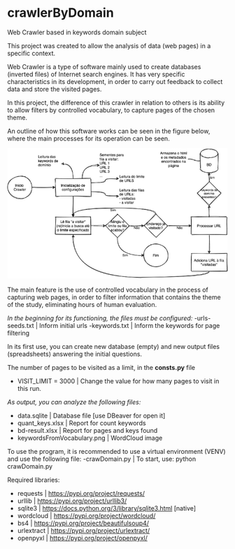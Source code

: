 # crawlerByDomain
Web Crawler based in keywords domain subject

This project was created to allow the analysis of data (web pages) in a specific context.

Web Crawler is a type of software mainly used to create databases (inverted files) of Internet search engines. It has very specific characteristics in its development, in order to carry out feedback to collect data and store the visited pages.

In this project, the difference of this crawler in relation to others is its ability to allow filters by controlled vocabulary, to capture pages of the chosen theme.

An outline of how this software works can be seen in the figure below, where the main processes for its operation can be seen.

<img src="/img/Esquema.Homeopatia-Pt-br.png" alt="Schema CrawlerByDomain">

The main feature is the use of controlled vocabulary in the process of capturing web pages, in order to filter information that contains the theme of the study, eliminating hours of human evaluation.

<i>In the beginning for its functioning, the files must be configured:</i>
-urls-seeds.txt | Inform initial urls
-keywords.txt | Inform the keywords for page filtering

In its first use, you can create new database (empty) and new output files (spreadsheets) answering the initial questions.

The number of pages to be visited as a limit, in the <b>consts.py</b> file
- VISIT_LIMIT = 3000 | Change the value for how many pages to visit in this run.

<i>As output, you can analyze the following files:</i>

- data.sqlite | Database file [use DBeaver for open it]
- quant_keys.xlsx | Report for count keywords
- bd-result.xlsx | Report for pages and keys found
- keywordsFromVocabulary.png | WordCloud image

To use the program, it is recommended to use a virtual environment (VENV) and use the following file:
-crawDomain.py | To start, use: python crawDomain.py

Required libraries:
- requests | https://pypi.org/project/requests/
- urllib | https://pypi.org/project/urllib3/
- sqlite3 | https://docs.python.org/3/library/sqlite3.html [native]
- wordcloud | https://pypi.org/project/wordcloud/
- bs4 | https://pypi.org/project/beautifulsoup4/
- urlextract | https://pypi.org/project/urlextract/
- openpyxl | https://pypi.org/project/openpyxl/